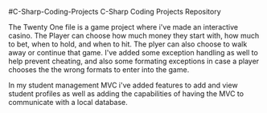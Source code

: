 #C-Sharp-Coding-Projects
C-Sharp Coding Projects Repository

The Twenty One file is a game project where i've made an interactive casino. The Player can choose how much money they start with, how much to bet, when to hold, and when to hit. The plyer can also choose to walk away or continue that game. I've added some exception handling as well to help prevent cheating, and also some formating exceptions in case a player chooses the the wrong formats to enter into the game. 

In my student management MVC i've added features to add and view student profiles as well as adding the capabilities of having the MVC to communicate with a local database. 
